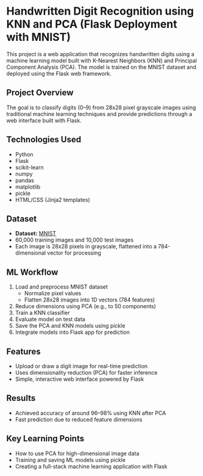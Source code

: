 # Handwritten Digit Recognition using KNN and PCA (Flask Deployment with MNIST)

This project is a web application that recognizes handwritten digits using a machine learning model built with K-Nearest Neighbors (KNN) and Principal Component Analysis (PCA). The model is trained on the MNIST dataset and deployed using the Flask web framework.

## Project Overview

The goal is to classify digits (0–9) from 28x28 pixel grayscale images using traditional machine learning techniques and provide predictions through a web interface built with Flask.

## Technologies Used

- Python
- Flask
- scikit-learn
- numpy
- pandas
- matplotlib
- pickle
- HTML/CSS (Jinja2 templates)

## Dataset

- **Dataset:** [MNIST](http://yann.lecun.com/exdb/mnist/)
- 60,000 training images and 10,000 test images
- Each image is 28x28 pixels in grayscale, flattened into a 784-dimensional vector for processing

## ML Workflow

1. Load and preprocess MNIST dataset
   - Normalize pixel values
   - Flatten 28x28 images into 1D vectors (784 features)
2. Reduce dimensions using PCA (e.g., to 50 components)
3. Train a KNN classifier
4. Evaluate model on test data
5. Save the PCA and KNN models using pickle
6. Integrate models into Flask app for prediction

## Features

- Upload or draw a digit image for real-time prediction
- Uses dimensionality reduction (PCA) for faster inference
- Simple, interactive web interface powered by Flask

## Results

- Achieved accuracy of around 96–98% using KNN after PCA
- Fast prediction due to reduced feature dimensions

## Key Learning Points

- How to use PCA for high-dimensional image data
- Training and saving ML models using pickle
- Creating a full-stack machine learning application with Flask

